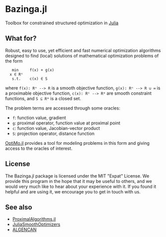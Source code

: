 # Bazinga.jl
Toolbox for constrained structured optimization in [Julia](https://julialang.org/)

What for?
-----------
Robust, easy to use, yet efficient and fast numerical optimization algorithms designed to find (local) solutions of mathematical optimization problems of the form

```
   min     f(x) + g(x)
  x ∈ Rⁿ
   s.t.    c(x) ∈ S
```
where ```f(x): Rⁿ --> R``` is a smooth objective function, ```g(x): Rⁿ --> R ∪ ∞``` is a proximable objective function, ```c(x): Rⁿ --> Rᵐ``` are smooth constraint functions, and ```S ⊆ Rᵐ``` is a closed set.

The problem terms are accessed through some oracles:

* ```f```: function value, gradient
* ```g```: proximal operator, function value at proximal point
* ```c```: function value, Jacobian-vector product
* ```S```: projection operator, distance function

[OptiMo.jl](https://github.com/aldma/OptiMo.jl) provides a tool for modeling problems in this form and giving access to the oracles of interest.

License
----------
The Bazinga.jl package is licensed under the MIT "Expat" License. We provide this program in the hope that it may be useful to others, and we would very much like to hear about your experience with it. If you found it helpful and are using it, we encourage you to get in touch with us.

See also
----------
* [ProximalAlgorithms.jl](https://github.com/kul-forbes/ProximalAlgorithms.jl)
* [JuliaSmoothOptimizers](https://github.com/JuliaSmoothOptimizers)
* [ALGENCAN](https://www.ime.usp.br/~egbirgin/tango/codes.php#algencan)

